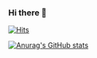 ### Hi there 👋

[![Hits](https://hits.seeyoufarm.com/api/count/incr/badge.svg?url=https%3A%2F%2Fgithub.com%2FBookgom&count_bg=%23505CFF&title_bg=%23555555&icon=&icon_color=%23DCDCDC&title=hits&edge_flat=false)](https://hits.seeyoufarm.com)

[![Anurag's GitHub stats](https://github-readme-stats.vercel.app/apiBookgomanuraghazra)](https://github.com/anuraghazra/github-readme-stats)
